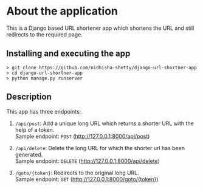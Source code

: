 # About the application
This is a Django based URL shortener app which  shortens the URL and still redirects to the required page.

## Installing and executing the app

```
> git clone https://github.com/nidhisha-shetty/django-url-shortner-app
> cd django-url-shortner-app
> python manage.py runserver
```

## Description
This app has three endpoints:
1. `/api/post`: Add a unique long URL which returns a shorter URL with the help of a token. \
Sample endpoint: `POST` (http://127.0.0.1:8000/api/post)

2. `/api/delete`: Delete the long URL for which the shorter url has been generated. \
Sample endpoint: `DELETE` (http://127.0.0.1:8000/api/delete)

3. `/goto/{token}`: Redirects to the original long URL. \
Sample endpoint: `GET` (http://127.0.0.1:8000/goto/{token})


